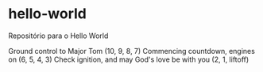 # hello-world
Repositório para o Hello World

Ground control to Major Tom
(10, 9, 8, 7)
Commencing countdown, engines on
(6, 5, 4, 3)
Check ignition, and may God's love be with you
(2, 1, liftoff)

